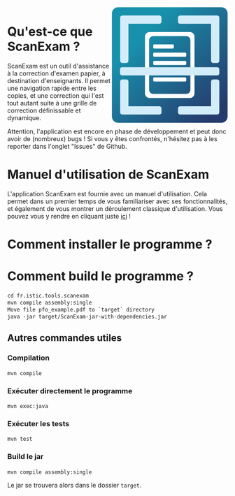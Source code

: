 <img align="right" src="https://github.com/ScanExam/ScanExam/blob/master/fr.istic.tools.scanexam/src/main/resources/logo.png?raw=true">

# Qu'est-ce que ScanExam ?

ScanExam est un outil d'assistance à la correction d'examen papier, à destination d'enseignants.
Il permet une navigation rapide entre les copies, et une correction qui l'est tout autant suite à une grille de correction définissable et dynamique.


Attention, l'application est encore en phase de développement et peut donc avoir de (nombreux) bugs ! Si vous y êtes confrontés, n'hésitez pas à les reporter dans
l'onglet "Issues" de Github.

# Manuel d'utilisation de ScanExam

L'application ScanExam est fournie avec un manuel d'utilisation. Cela permet dans un premier temps de vous familiariser avec ses fonctionnalités, et également de vous montrer un déroulement classique d'utilisation.
Vous pouvez vous y rendre en cliquant juste <a href="https://github.com/ScanExam/ScanExam/blob/master/infos.readme.french/manuel_intro.md">ici</a> !

# Comment installer le programme ?

# Comment build le programme ?

```
cd fr.istic.tools.scanexam
mvn compile assembly:single
Move file pfo_example.pdf to `target` directory
java -jar target/ScanExam-jar-with-dependencies.jar
```

## Autres commandes utiles

### Compilation

```maven
mvn compile
```

### Exécuter directement le programme

```maven
mvn exec:java
```

### Exécuter les tests

```maven
mvn test
```

### Build le jar

```maven
mvn compile assembly:single
```
Le jar se trouvera alors dans le dossier ``target``.
